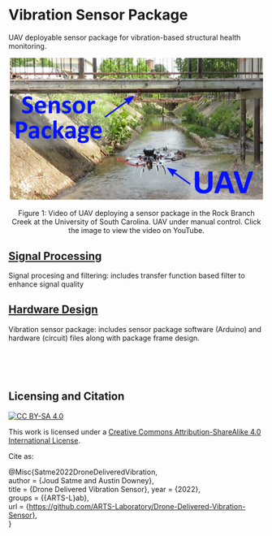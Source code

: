 # Vibration Sensor Package
UAV deployable sensor package for vibration-based structural health monitoring.



<p align="center">
<a href="https://www.youtube.com/watch?v=qVO6xkV0LvI&ab_channel=ARTS-LabattheUniversityofSouthCarolina"><img src="media/UAV_under_bridge.png" alt="UAV deploying sensor under bridge" width="500"></a>  
</p>
<p align="center">
Figure 1: Video of UAV deploying a sensor package in the Rock Branch Creek at the University of South Carolina. UAV under manual control. Click the image to view the video on YouTube. 
</p>


## [Signal Processing](signal_processing)
Signal procesing and filtering: includes transfer function based filter to enhance signal quality

## [Hardware Design](hardware_design)
Vibration sensor package: includes sensor package software (Arduino) and hardware (circuit) files along with package frame design.

<br /><br /><br />

## Licensing and Citation

[![CC BY-SA 4.0][cc-by-sa-shield]][cc-by-sa]

This work is licensed under a
[Creative Commons Attribution-ShareAlike 4.0 International License][cc-by-sa].

[cc-by-sa]: http://creativecommons.org/licenses/by-sa/4.0/
[cc-by-sa-image]: https://licensebuttons.net/l/by-sa/4.0/88x31.png
[cc-by-sa-shield]: https://img.shields.io/badge/License-CC%20BY--SA%204.0-lightgrey.svg


Cite as:

@Misc{Satme2022DroneDeliveredVibration,     
  author = {Joud Satme and Austin Downey},  
  title  = {Drone Delivered Vibration Sensor},
  year   = {2022},  
  groups = {{ARTS-L}ab},    
  url    = {https://github.com/ARTS-Laboratory/Drone-Delivered-Vibration-Sensor},   
}

